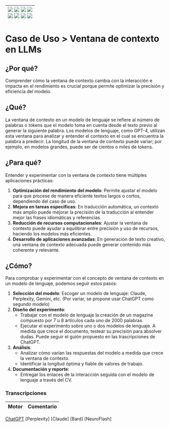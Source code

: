 <div align=right>

|[![](https://img.shields.io/badge/-Inicio-FFF?style=flat&logo=Emlakjet&logoColor=black)](/README.md) [![](https://img.shields.io/badge/-Introducción-FFF?style=flat&logo=abbrobotstudio&logoColor=black)](/documentos/intro.md) [![](https://img.shields.io/badge/-Modelos_de_lenguaje-FFF?style=flat&logo=LiveChat&logoColor=black)](/documentos/LLMs.md) [![](https://img.shields.io/badge/-Panorámica-FFF?style=flat&logo=openstreetmap&logoColor=black)](/documentos/panoramica.md)<br>  [![](https://img.shields.io/badge/-Prompts-FFF?style=flat&logo=Proton&logoColor=black)](/documentos/prompts/README.md) [![](https://img.shields.io/badge/-Ing,_de_prompts-FFF?style=flat&logo=googleearthengine&logoColor=black)](/documentos/ingenieriaDePrompts/README.md) [![](https://img.shields.io/badge/-Patrones-FFF?style=flat&logo=textpattern&logoColor=black)](/documentos/ingenieriaDePrompts/patrones/README.md) [![](https://img.shields.io/badge/-Casos_de_uso-FFF?style=flat&logo=gitbook&logoColor=black)](/documentos/casosDeUso/README.md)|
|-:|

</div>

#  Caso de Uso > Ventana de contexto en LLMs

## ¿Por qué?

Comprender cómo la ventana de contexto cambia con la interacción e impacta en el rendimiento es crucial porque permite optimizar la precisión y eficiencia del modelo. 

## ¿Qué?

La ventana de contexto en un modelo de lenguaje se refiere al número de palabras o tokens que el modelo toma en cuenta desde el texto previo al generar la siguiente palabra. Los modelos de lenguaje, como GPT-4, utilizan esta ventana para analizar y entender el contexto en el cual se encuentra la palabra a predecir. La longitud de la ventana de contexto puede variar; por ejemplo, en modelos grandes, puede ser de cientos o miles de tokens.

## ¿Para qué?

Entender y experimentar con la ventana de contexto tiene múltiples aplicaciones prácticas:

1. **Optimización del rendimiento del modelo**: Permite ajustar el modelo para que procese de manera eficiente textos largos o cortos, dependiendo del caso de uso.
1. **Mejora en tareas específicas**: En traducción automática, un contexto más amplio puede mejorar la precisión de la traducción al entender mejor las frases idiomáticas y referencias.
1. **Reducción de recursos computacionales**: Ajustar la ventana de contexto puede ayudar a equilibrar entre precisión y uso de recursos, haciendo los modelos más eficientes.
1. **Desarrollo de aplicaciones avanzadas**: En generación de texto creativo, una ventana de contexto adecuada puede generar contenido más coherente y relevante.

## ¿Cómo?

Para comprobar y experimentar con el concepto de ventana de contexto en un modelo de lenguaje, podemos seguir estos pasos:

1. **Selección del modelo**: Escoger un modelo de lenguaje: Claude, Perplexity, Gemini, etc. (Por variar, se propone usar ChatGPT como segundo modelo)
1. **Diseño del experimento**:
   - Trabajar con el modelo de lenguaje la creación de un magazine compuesto por 7 u 8 artículos cada uno de 2000 palabras.
   - Ejecutar el experimento sobre uno o dos modelos de lenguaje. A medida que crece el documento, testear su precisión para absolver dudas. Puede seguir el guión propuesto en las trascripciones de ChatGPT.
1. **Análisis**:
   - Analizar cómo varían las respuestas del modelo a medida que crece la ventana de contexto.
   - Identificar la longitud óptima y fiable de valores de trabajo.
1. **Documentación y reporte**:
   - Entregar los enlaces de la interacción seguida con el modelo de lenguaje a través del CV.

### Transcripciones

|Motor|Comentario|
|-|-|
[ChatGPT](https://chatgpt.com/share/35492bb2-4252-4ab3-880c-b8792386ac51?oai-dm=1)
[Perplexity]
[Claude]
[Bard]
[NeuroFlash]
